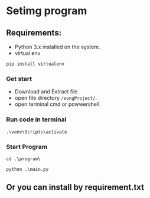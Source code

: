 # Setimg program

## Requirements:
- Python 3.x installed on the system.
- virtual env 
```
pip install virtualenv
```
### Get start
- Download and Extract file.
- open file directory `/songProject/`.
- open terminal cmd or powwershell.

### Run code in terminal
```
.\venv\Scripts\activate
```
### Start Program
```
cd .\program\
```
```
python .\main.py
```

## Or you can install by requirement.txt


